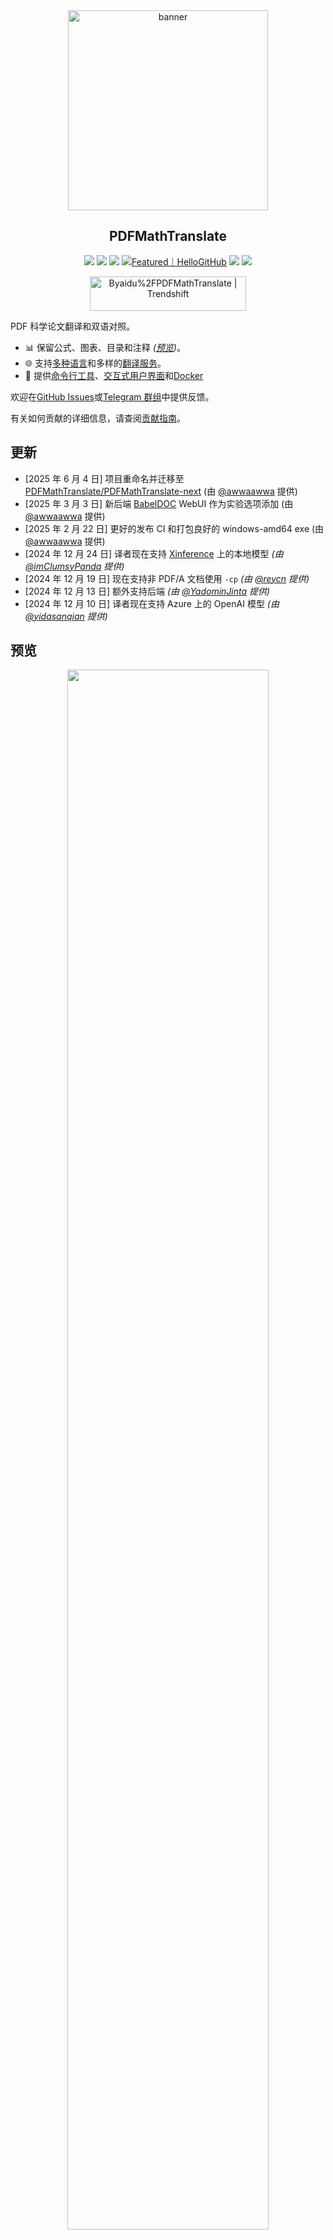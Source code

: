 <div align="center">

<img src="./../images/banner.png" width="320px"  alt="banner"/>

<h2 id="title">PDFMathTranslate</h2>

<p>
  <!-- PyPI -->
  <a href="https://pypi.org/project/pdf2zh-next/">
    <img src="https://img.shields.io/pypi/v/pdf2zh-next"></a>
  <a href="https://pepy.tech/projects/pdf2zh-next">
    <img src="https://static.pepy.tech/badge/pdf2zh-next"></a>
  <a href="https://hub.docker.com/repository/docker/awwaawwa/pdfmathtranslate-next/tags">
    <img src="https://img.shields.io/docker/pulls/awwaawwa/pdfmathtranslate-next"></a>
  <a href="https://hellogithub.com/repository/8ec2cfd3ef744762bf531232fa32bc47" target="_blank"><img src="https://api.hellogithub.com/v1/widgets/recommend.svg?rid=8ec2cfd3ef744762bf531232fa32bc47&claim_uid=JQ0yfeBNjaTuqDU&theme=small" alt="Featured｜HelloGitHub" /></a>
  <!-- <a href="https://gitcode.com/PDFMathTranslate/PDFMathTranslate-next/overview">
    <img src="https://gitcode.com/PDFMathTranslate/PDFMathTranslate-next/star/badge.svg"></a> -->
  <!-- <a href="https://huggingface.co/spaces/reycn/PDFMathTranslate-Docker">
    <img src="https://img.shields.io/badge/%F0%9F%A4%97-Online%20Demo-FF9E0D"></a> -->
  <!-- <a href="https://www.modelscope.cn/studios/AI-ModelScope/PDFMathTranslate"> -->
    <!-- <img src="https://img.shields.io/badge/ModelScope-Demo-blue"></a> -->
  <!-- <a href="https://github.com/PDFMathTranslate/PDFMathTranslate-next/pulls">
    <img src="https://img.shields.io/badge/contributions-welcome-green"></a> -->
  <a href="https://t.me/+Z9_SgnxmsmA5NzBl">
    <img src="https://img.shields.io/badge/Telegram-2CA5E0?style=flat-squeare&logo=telegram&logoColor=white"></a>
  <!-- License -->
  <a href="./LICENSE">
    <img src="https://img.shields.io/github/license/PDFMathTranslate/PDFMathTranslate-next"></a>
</p>

<a href="https://trendshift.io/repositories/12424" target="_blank"><img src="https://trendshift.io/api/badge/repositories/12424" alt="Byaidu%2FPDFMathTranslate | Trendshift" style="width: 250px; height: 55px;" width="250" height="55"/></a>

</div>

PDF 科学论文翻译和双语对照。

- 📊 保留公式、图表、目录和注释 _([预览](#preview))_。
- 🌐 支持[多种语言](https://pdf2zh-next.com/supported_languages.html)和多样的[翻译服务](https://pdf2zh-next.com/advanced/Documentation-of-Translation-Services.html)。
- 🤖 提供[命令行工具](https://pdf2zh-next.com/getting-started/USAGE_commandline.html)、[交互式用户界面](https://pdf2zh-next.com/getting-started/USAGE_webui.html)和[Docker](https://pdf2zh-next.com/getting-started/INSTALLATION_docker.html)

欢迎在[GitHub Issues](https://github.com/PDFMathTranslate/PDFMathTranslate-next/issues)或[Telegram 群组](https://t.me/+Z9_SgnxmsmA5NzBl)中提供反馈。

有关如何贡献的详细信息，请查阅[贡献指南](https://pdf2zh-next.com/community/Contribution-Guide.html)。

<h2 id="updates">更新</h2>

- [2025 年 6 月 4 日] 项目重命名并迁移至 [PDFMathTranslate/PDFMathTranslate-next](https://github.com/PDFMathTranslate/PDFMathTranslate-next) (由 [@awwaawwa](https://github.com/awwaawwa) 提供)
- [2025 年 3 月 3 日] 新后端 [BabelDOC](https://github.com/funstory-ai/BabelDOC) WebUI 作为实验选项添加 (由 [@awwaawwa](https://github.com/awwaawwa) 提供)
- [2025 年 2 月 22 日] 更好的发布 CI 和打包良好的 windows-amd64 exe (由 [@awwaawwa](https://github.com/awwaawwa) 提供)
- [2024 年 12 月 24 日] 译者现在支持 [Xinference](https://github.com/xorbitsai/inference) 上的本地模型 _(由 [@imClumsyPanda](https://github.com/imClumsyPanda) 提供)_
- [2024 年 12 月 19 日] 现在支持非 PDF/A 文档使用 `-cp` _(由 [@reycn](https://github.com/reycn) 提供)_
- [2024 年 12 月 13 日] 额外支持后端 _(由 [@YadominJinta](https://github.com/YadominJinta) 提供)_
- [2024 年 12 月 10 日] 译者现在支持 Azure 上的 OpenAI 模型 _(由 [@yidasanqian](https://github.com/yidasanqian) 提供)_

<h2 id="preview">预览</h2>

<div align="center">
<!-- <img src="./docs/images/preview.gif" width="80%"  alt="preview"/> -->
<img src="https://s.immersivetranslate.com/assets/r2-uploads/images/babeldoc-preview.png" width="80%"/>
</div>

<h2 id="demo">在线服务 🌟</h2>

> [!NOTE]
>
> pdf2zh 2.0 目前不提供在线演示

您可以通过以下任一演示来试用我们的应用程序：

- [v1.x 公共免费服务](https://pdf2zh.com/) 在线使用，无需安装 _(推荐)_。
- [沉浸式翻译 - BabelDOC](https://app.immersivetranslate.com/babel-doc/) 每月 1000 页免费。_(推荐)_
<!-- - [Demo hosted on HuggingFace](https://huggingface.co/spaces/reycn/PDFMathTranslate-Docker)
- [Demo hosted on ModelScope](https://www.modelscope.cn/studios/AI-ModelScope/PDFMathTranslate) without installation. -->

请注意，演示的计算资源有限，请避免滥用。

<h2 id="install">安装和使用</h2>

### 安装

1. [**Windows EXE**](https://pdf2zh-next.com/getting-started/INSTALLATION_winexe.html) <small>推荐用于 Windows</small>
2. [**Docker**](https://pdf2zh-next.com/getting-started/INSTALLATION_docker.html) <small>推荐用于 Linux</small>
3. [**uv** (一个 Python 包管理器)](https://pdf2zh-next.com/getting-started/INSTALLATION_uv.html) <small>推荐用于 macOS</small>

---

### 使用

1. [使用 **WebUI**](https://pdf2zh-next.com/getting-started/USAGE_webui.html)
2. [使用 **Zotero 插件**](https://github.com/guaguastandup/zotero-pdf2zh) (第三方程序)
3. [使用 **命令行**](https://pdf2zh-next.com/getting-started/USAGE_commandline.html)

对于不同的使用场景，我们提供不同的方法来使用我们的程序。请查看[此页面](./getting-started/getting-started.md)以获取更多信息。

<h2 id="usage">高级选项</h2>

有关详细说明，请参阅我们的[高级用法](https://pdf2zh-next.com/advanced/advanced.html)文档以获取每个选项的完整列表。

<h2 id="downstream">二次开发 (API)</h2>

> [!NOTE]
>
> 目前没有提供相关文档。将会在后续补充。请耐心等待。


<!-- For downstream applications, please refer to our document about [API Details](./docs/APIS.md) for futher information about:

- [Python API](./docs/APIS.md#api-python), how to use the program in other Python programs
- [HTTP API](./docs/APIS.md#api-http), how to communicate with a server with the program installed -->

<h2 id="langcode">语言代码</h2>

如果您不知道要使用什么代码来翻译成所需的语言，请查看[此文档](https://pdf2zh-next.com/advanced/Language-Codes.html)

<!-- 
<h2 id="todo">TODOs</h2>

- [ ] 使用 DocLayNet 基于模型解析布局，[PaddleX](https://github.com/PaddlePaddle/PaddleX/blob/17cc27ac3842e7880ca4aad92358d3ef8555429a/paddlex/repo_apis/PaddleDetection_api/object_det/official_categories.py#L81), [PaperMage](https://github.com/allenai/papermage/blob/9cd4bb48cbedab45d0f7a455711438f1632abebe/README.md?plain=1#L102), [SAM2](https://github.com/facebookresearch/sam2)

- [ ] 修复页面旋转、目录、列表格式

- [ ] 修复旧论文中的像素公式

- [ ] 异步重试，除非是 KeyboardInterrupt

- [ ] Knuth–Plass 算法用于西方语言

- [ ] 支持非 PDF/A 文件

- [ ] [Zotero](https://github.com/zotero/zotero) 和 [Obsidian](https://github.com/obsidianmd/obsidian-releases) 的插件 -->

<h2 id="acknowledgement">致谢</h2>

- [沉浸式翻译](https://immersivetranslate.com) 为本项目的活跃贡献者提供每月 Pro 会员兑换码，详情请参阅：[CONTRIBUTOR_REWARD.md](https://github.com/funstory-ai/BabelDOC/blob/main/docs/CONTRIBUTOR_REWARD.md)

- 1.x 版本：[Byaidu/PDFMathTranslate](https://github.com/Byaidu/PDFMathTranslate)


- 新后端：[BabelDOC](https://github.com/funstory-ai/BabelDOC)

- 文档合并：[PyMuPDF](https://github.com/pymupdf/PyMuPDF)

- 文档解析：[Pdfminer.six](https://github.com/pdfminer/pdfminer.six)

- 文档提取：[MinerU](https://github.com/opendatalab/MinerU)

- 文档预览：[Gradio PDF](https://github.com/freddyaboulton/gradio-pdf)

- 多线程翻译：[MathTranslate](https://github.com/SUSYUSTC/MathTranslate)

- 布局解析：[DocLayout-YOLO](https://github.com/opendatalab/DocLayout-YOLO)

- 文档标准：[PDF Explained](https://zxyle.github.io/PDF-Explained/), [PDF Cheat Sheets](https://pdfa.org/resource/pdf-cheat-sheets/)

- 多语言字体：[Go Noto Universal](https://github.com/satbyy/go-noto-universal)

- [异步化](https://github.com/multimeric/Asynchronize/tree/master?tab=readme-ov-file)

- [多进程日志记录](https://github.com/SebastianGrans/Rich-multiprocess-logging/tree/main)

<h2 id="conduct">提交代码前</h2>

我们欢迎贡献者积极参与使 pdf2zh 更加完善。在您准备提交代码之前，请参阅我们的[行为准则](https://pdf2zh-next.com/community/CODE_OF_CONDUCT.html)和[贡献指南](https://pdf2zh-next.com/community/Contribution-Guide.html)。

<h2 id="contrib">贡献者</h2>

<a href="https://github.com/PDFMathTranslate/PDFMathTranslate-next/graphs/contributors">
  <img src="https://opencollective.com/PDFMathTranslate/contributors.svg?width=890&button=false" />
</a>

![Alt](https://repobeats.axiom.co/api/embed/dfa7583da5332a11468d686fbd29b92320a6a869.svg "Repobeats analytics image")

<h2 id="star_hist">Star 历史</h2>

<a href="https://star-history.com/#PDFMathTranslate/PDFMathTranslate-next&Date">
 <picture>
   <source media="(prefers-color-scheme: dark)" srcset="https://api.star-history.com/svg?repos=PDFMathTranslate/PDFMathTranslate-next&type=Date&theme=dark" />
   <source media="(prefers-color-scheme: light)" srcset="https://api.star-history.com/svg?repos=PDFMathTranslate/PDFMathTranslate-next&type=Date" />
   <img alt="Star History Chart" src="https://api.star-history.com/svg?repos=PDFMathTranslate/PDFMathTranslate-next&type=Date"/>
 </picture>
</a>
